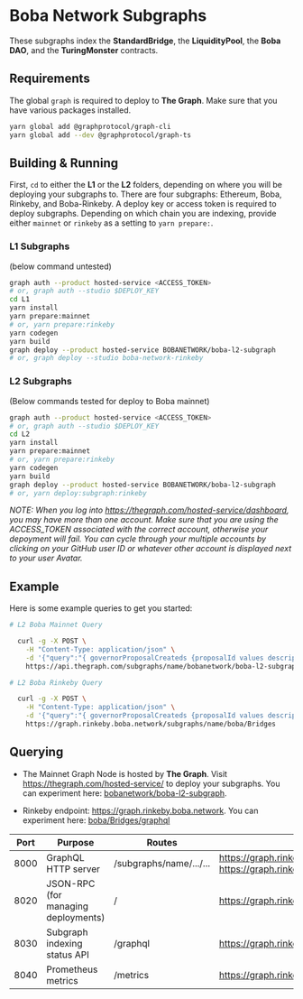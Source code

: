 # Boba Network Subgraphs

These subgraphs index the **StandardBridge**, the **LiquidityPool**, the **Boba DAO**, and the **TuringMonster** contracts.

## Requirements

The global `graph` is required to deploy to **The Graph**. Make sure that you have various packages installed.

```bash
yarn global add @graphprotocol/graph-cli
yarn global add --dev @graphprotocol/graph-ts
```

## Building & Running

First, `cd` to either the **L1** or the **L2** folders, depending on where you will be deploying your subgraphs to. There are four subgraphs: Ethereum, Boba, Rinkeby, and Boba-Rinkeby. A deploy key or access token is required to deploy subgraphs. Depending on which chain you are indexing, provide either `mainnet` or `rinkeby` as a setting to `yarn prepare:`.

### L1 Subgraphs

(below command untested)

```bash
graph auth --product hosted-service <ACCESS_TOKEN>
# or, graph auth --studio $DEPLOY_KEY
cd L1
yarn install
yarn prepare:mainnet 
# or, yarn prepare:rinkeby
yarn codegen
yarn build
graph deploy --product hosted-service BOBANETWORK/boba-l2-subgraph 
# or, graph deploy --studio boba-network-rinkeby
```

### L2 Subgraphs

(Below commands tested for deploy to Boba mainnet)

```bash
graph auth --product hosted-service <ACCESS_TOKEN>
# or, graph auth --studio $DEPLOY_KEY
cd L2
yarn install
yarn prepare:mainnet
# or, yarn prepare:rinkeby
yarn codegen
yarn build
graph deploy --product hosted-service BOBANETWORK/boba-l2-subgraph
# or, yarn deploy:subgraph:rinkeby
```

*NOTE: When you log into https://thegraph.com/hosted-service/dashboard, you may have more than one account. Make sure that you are using the ACCESS_TOKEN associated with the correct account, otherwise your depoyment will fail. You can cycle through your multiple accounts by clicking on your GitHub user ID or whatever other account is displayed next to your user Avatar.*

## Example

Here is some example queries to get you started:

```bash
# L2 Boba Mainnet Query

  curl -g -X POST \
    -H "Content-Type: application/json" \
    -d '{"query":"{ governorProposalCreateds {proposalId values description proposer}}"}' \
    https://api.thegraph.com/subgraphs/name/bobanetwork/boba-l2-subgraph

```

```bash
# L2 Boba Rinkeby Query

  curl -g -X POST \
    -H "Content-Type: application/json" \
    -d '{"query":"{ governorProposalCreateds {proposalId values description proposer}}"}' \
    https://graph.rinkeby.boba.network/subgraphs/name/boba/Bridges

```

## Querying

* The Mainnet Graph Node is hosted by **The Graph**. Visit https://thegraph.com/hosted-service/ to deploy your subgraphs. You can experiment here: [ bobanetwork/boba-l2-subgraph](https://thegraph.com/hosted-service/subgraph/bobanetwork/boba-l2-subgraph?query=Example%20query).

* Rinkeby endpoint: https://graph.rinkeby.boba.network. You can experiment here: [boba/Bridges/graphql](https://graph.rinkeby.boba.network/subgraphs/name/boba/Bridges/graphql)

| **Port** | **Purpose**                               | **Routes**              | URL                                                          | **Permission** |
| -------- | ----------------------------------------- | ----------------------- | ------------------------------------------------------------ | -------------- |
| 8000     | GraphQL HTTP server                       | /subgraphs/name/.../... | https://graph.rinkeby.boba.network <br />https://graph.rinkeby.boba.network:8000 | Public         |
| 8020     | JSON-RPC<br /> (for managing deployments) | /                       | https://graph.rinkeby.boba.network:8020                      | Private        |
| 8030     | Subgraph indexing status API              | /graphql                | https://graph.rinkeby.boba.network:8030                      | Public         |
| 8040     | Prometheus metrics                        | /metrics                | https://graph.rinkeby.boba.network:8040                      | Public         |
